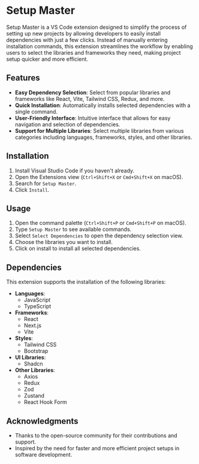 # Setup Master

Setup Master is a VS Code extension designed to simplify the process of setting up new projects by allowing developers to easily install dependencies with just a few clicks. Instead of manually entering installation commands, this extension streamlines the workflow by enabling users to select the libraries and frameworks they need, making project setup quicker and more efficient.

## Features

- **Easy Dependency Selection**: Select from popular libraries and frameworks like React, Vite, Tailwind CSS, Redux, and more.
- **Quick Installation**: Automatically installs selected dependencies with a single command.
- **User-Friendly Interface**: Intuitive interface that allows for easy navigation and selection of dependencies.
- **Support for Multiple Libraries**: Select multiple libraries from various categories including languages, frameworks, styles, and other libraries.

## Installation

1. Install Visual Studio Code if you haven't already.
2. Open the Extensions view (`Ctrl+Shift+X` or `Cmd+Shift+X` on macOS).
3. Search for `Setup Master`.
4. Click `Install`.

## Usage

1. Open the command palette (`Ctrl+Shift+P` or `Cmd+Shift+P` on macOS).
2. Type `Setup Master` to see available commands.
3. Select `Select Dependencies` to open the dependency selection view.
4. Choose the libraries you want to install.
5. Click on install to install all selected dependencies.

## Dependencies

This extension supports the installation of the following libraries:

- **Languages**:
  - JavaScript
  - TypeScript
- **Frameworks**:
  - React
  - Next.js
  - Vite
- **Styles**:
  - Tailwind CSS
  - Bootstrap
- **UI Libraries**:
  - Shadcn
- **Other Libraries**:
  - Axios
  - Redux
  - Zod
  - Zustand
  - React Hook Form

## Acknowledgments

- Thanks to the open-source community for their contributions and support.
- Inspired by the need for faster and more efficient project setups in software development.
